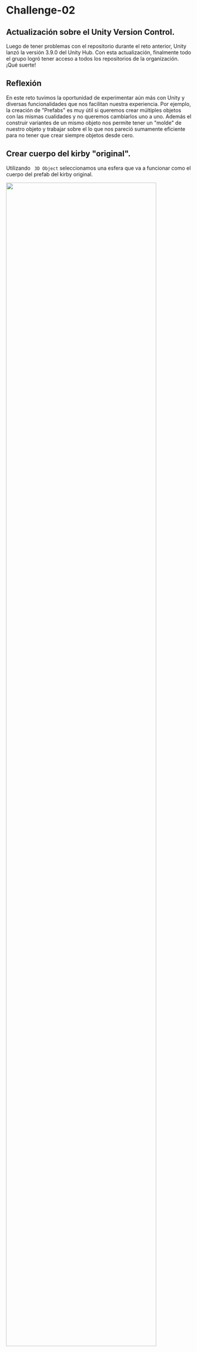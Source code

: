 # Challenge-02

<h2> Actualización sobre el Unity Version Control. </h2>
Luego de tener problemas con el repositorio durante el reto anterior, Unity lanzó la versión 3.9.0 del Unity Hub. Con esta actualización, finalmente todo el grupo logró tener acceso a todos los repositorios de la organización. ¡Qué suerte!


<h2>Reflexión</h2>

<p>En este reto tuvimos la oportunidad de experimentar aún más con Unity y diversas funcionalidades que nos facilitan nuestra experiencia. Por ejemplo, la creación de "Prefabs" es muy útil si queremos crear múltiples objetos con las mismas cualidades y no queremos cambiarlos uno a uno. Además el construir variantes de un mismo objeto nos permite tener un "molde" de nuestro objeto y trabajar sobre el lo que nos pareció sumamente eficiente para no tener que crear siempre objetos desde cero.</p>


<h2> Crear cuerpo del kirby "original". </h2>
<p> Utilizando <code> 3D Object</code> seleccionamos una esfera que va a funcionar como el cuerpo del prefab del kirby original.</p>

<image
  src="KirbyTerrain/CreateKirby1.png"
  width = 90%
  height = 90%>

<h2>Creamos folder llamado <code> Prefabs</code>. </h2>
<p> En el área de project creamos un folder que tendrá todos los prefabs. La creación de este folder es principalmente para organización y evitar confusiones</p>

<image
  src="KirbyTerrain/folder.png"
  width = 90%
  height = 90%>




<h2>Mover "cuerpo" del kirby original al folder de Prefabs.</h2>
<p> Movemos (usando drag and drop) el "cuerpo" del kirby original creado en el primer paso hacia dentro del folder<code> Prefabs</code> para que se puedan hacer cambios al prefab.</p>

<image
  src="KirbyTerrain/PrefabOriginal.png"
  width = 90%
  height = 90%>





<h2>Agrandar cuerpo del Kirby.</h2>
<p> Agrandamos el cuerpo del kirby para que vaya tomando la forma que queremos. Para agrandarlo utilizamos podemos utilizar tanto las herramienta de <Code>Scale</Code> a la derecha de la pantalla o seleccionando la opción pertinenete en el módulo de opciones que aparece en la pantalla de <code>Scene</code>. </p>

<image
  src="KirbyTerrain/AgrandarKirby.png"
  width = 90%
  height = 90%>



<h2> Creando ojos del kirby.</h2>
<p> Utilizando <code> 3D game object</code> elegimos una capsula ajustamos su tamaño y su inclinación para representar los ojos. Los ajustes al tamaño e inclinación y posición se hacen seleccionando el objeto en el area de inspector. Primero se obtuvo una primera versión del ojo y luego dandole <code> click derecho/duplicate </code> se duplicó esa versión y se acomodó en el área que hacía falta. </p>

<image
  src="KirbyTerrain/CreateEye1.png"
  width = 90%
  height = 90%>





<h2> Creando brazos del kirby.</h2>
<p> Con la misma estrategia de los ojos, creamos los brazos que fuimos modificando su tamaño para que fueran aproximadamente proporcionales al cuerpo. Primero se obtuvo una primera versión del brazo y luego dandole <code> click derecho/duplicate </code> se duplicó esa versión y se acomodó en el área que hacía falta. </p>

<image
  src="KirbyTerrain/Brazo1y2.png"
  width = 90%
  height = 90%>





<h2> Creando Pierna del Kirby.</h2>
<p> De la misma manera que se crearon los ojos y los brazos, creamos las piernas utilizando una <code> 3D game object</code> elegimos una capsula y ajustando su inclinación, posición y tamaño. Primero se obtuvo una primera versión de la pierna y luego dandole <code> click derecho/duplicate </code>  se duplicó esa versión y se acomodó en el área que hacía falta. </p>

<image
  src="KirbyTerrain/AlargandoYRotandoPierna.png"
  width = 90%
  height = 90%>



<h2> Creando pómulos.</h2>
<p> Quisimos resaltar un detalle pequeño del Kirby en sus pómulos para eso creamos un <code> 3D game object</code> esférico, lo acomodamos tal que sobresaliera un poco e hiciera el efecto de "enrojecimiento" del Kirby. Primero se obtuvo una primera versión del pómulo y luego dandole <code> click derecho/duplicate </code> se duplicó esa versión y se acomodó en el área que hacía falta. </p>

<image
  src="KirbyTerrain/pomulo1.png"
  width = 90%
  height = 90%>





<h2>Version final de kirby original.</h2>

<image
  src="KirbyTerrain/kirbyOriginal.png"
  width = 90%
  height = 90%>






<h2> Añadir componente de Rigid Body.</h2>
<p> Como pretendemos que en el resultado final de nuestro trabajo los Kirbys estén parados en un terreno siendo afectados por la gravedad le añadimos un componente de <code> Rigid Body</code>  para que también les afecte la gravedad. Rigid Body se obtiene luego de presionar <code> Add Componente/Physics/Rigid Body </code>. También nos aseguramos de que la opción de <code>Use Gravity</code> esté activa.</p>


<image
  src="KirbyTerrain/addComponent.png"
  width = 90%
  height = 90%>





<h2> Video de ejemplo del componente Rigid Body</h2>
<p>Este en un <a href="https://youtu.be/XNS3pLBN0Tw?si=hKymJbaHU2NctdxO"> video ejemplar </a>  de la utilidad del componente Rigid Body. Sin este componenete simplemente el Kirby estuviera en el aire sin moverse/caerse.</p>

<h2>Creando primera variante: Staff Kirby</h2>

<image
  src="StaffSpear/01-Staff1.png"
  width = 90%
  height = 90%>

<image
  src="StaffSpear/02-Staff2.png"
  width = 90%
  height = 90%>

<image
  src="StaffSpear/03-Staff3.png"
  width = 90%
  height = 90%>

<image
  src="StaffSpear/07-StaffHat1.png"
  width = 90%
  height = 90%>

<image
  src="StaffSpear/08-StaffHat2.png"
  width = 90%
  height = 90%>

<image
  src="StaffSpear/09-StaffHat3.png"
  width = 90%
  height = 90%>

<h2>Creando segunda variante: Spear Kirby</h2>

<image
  src="StaffSpear/05-Spear1.png"
  width = 90%
  height = 90%>

<image
  src="StaffSpear/06-Spear2.png"
  width = 90%
  height = 90%>

<image
  src="StaffSpear/10-SpearHat1.png"
  width = 90%
  height = 90%>

<image
  src="StaffSpear/11-SpearHat2.png"
  width = 90%
  height = 90%>

<h2>Añadiendo poses a las dos variantes de Kirby</h2>

<image
  src="StaffSpear/12-StaffPose1.png"
  width = 90%
  height = 90%>

<image
  src="StaffSpear/13-StaffPose2.png"
  width = 90%
  height = 90%>

<image
  src="StaffSpear/14-StaffPose3.png"
  width = 90%
  height = 90%>

<image
  src="StaffSpear/15-StaffPose4.png"
  width = 90%
  height = 90%>

<image
  src="StaffSpear/16-StaffPose5.png"
  width = 90%
  height = 90%>

<image
  src="StaffSpear/17-SpearPose1.png"
  width = 90%
  height = 90%>

<image
  src="StaffSpear/18-SpearPose2.png"
  width = 90%
  height = 90%>

<image
  src="StaffSpear/19-SpearPose3.png"
  width = 90%
  height = 90%>

<h2>Versiones finales de Staff Kirby y Spear Kirby</h2>

<image
  src="StaffSpear/20-FinalStaff.png"
  width = 90%
  height = 90%>

<image
  src="StaffSpear/21-FinalSpear.png"
  width = 90%
  height = 90%>

<h2> Crear el terreno.</h2>
<p> Similar a cuando elegimos un <code> 3D game object</code> regular, creamos un terreno.</p>

<image
  src="KirbyTerrain/CreateTerrain.png"
  width = 90%
  height = 90%>






<h2> Ajustando las dimensiones y resolución del terreno a las especificadas en las instrucciones.</h2>
<image
  src="KirbyTerrain/sizeTerrain.png"
  width = 90%
  height = 90%>
<image
  src="KirbyTerrain/heightMapRes.png"
  width = 50%
  height = 50%>





<h2> Elevando terreno.</h2>
<p> Aunque ya pudieramos empezar a hacer montañas hay que destacar que para poder realizar hoyos necesitamos elevar el terreno un poco. </p>

<image
  src="KirbyTerrain/ambientar.png"
  width = 90%
  height = 90%>



<h2>Referencia para el terreno.</h2>
<p> Esta es una foto de referencia para replicar el relieve de nuestro terreno. La foto fue tomada de <a href="https://tangrams.github.io/heightmapper/#9.90833/18.2959/-66.1836"> aquí</a>. </p>
<image
  src="KirbyTerrain/elegido.png"
  width = 90%
  height = 90%>




<h2> Preparamos las herramientas para poder comenzar a hacer montañas.</h2>
<p> Debemos seleccionar <Code> Raise or lower terrain </Code> y posteriormente la forma de la brocha que queremos utilizar para hacer las montañas. Para implementar las montañas hacemos click de manera que el terreno vaya creando abultaciones que parezcan montañas. Si necesitamos que alguna parte de nuestro terreno se hunda creando hoyos, lo podemos obtener con <Code> shift + click </Code>. </p>
<image
  src="KirbyTerrain/montanas.png"
  width = 90%
  height = 90%>





<h2>Hacemos las montañas de manera que replique el terreno escogido.</h2>

<image
  src="KirbyTerrain/montanas2.png"
  width = 90%
  height = 90%>



  <h2> Colonizando el terreno</h2>

  <p>Una vez todas nuestras variantes estén hechas si entramos a la carpeta de Prefabs debe verse similar a esta foto.</p>


<image
  src="KirbyTerrain2/Variantes.png"
  width = 90%
  height = 90%>

<p>Para comenzar a instanciar las variantes seleccionamos una a una cada variante y la deslizamos hacia el terreno o hacia el área de <code>Hierarchy</code>. Note que una instancia se identifica con el cuadrado circulado en la foto. Una vez las instancias ya se encuentran en el área de <code>Hierarchy</code> lo que resta es ubicarlas en el terreno utilizando la herramienta <code>Position</code> a nuestro gusto.</p>

<image
  src="VariantesInstanciadas.png"
  width = 90%
  height = 90%>


  <h2>Foto de instancia de Kirby Original dentro del terreno que ha sido colonizado.</h2>

<image
  src="KirbyTerrain2/Original.png"
  width = 90%
  height = 90%>


  <h2>Foto de instancia de variante Kirby Magic dentro del terreno que ha sido colonizado.</h2>

<image
  src="KirbyTerrain2/Magic.png"
  width = 90%
  height = 90%>



  <h2>Foto de instancia de variante Kirby Spear dentro del terreno que ha sido colonizado.</h2>

<image
  src="KirbyTerrain2/Spear.png"
  width = 90%
  height = 90%>



  <h2>Foto de instancia de variante Kirby Spider dentro del terreno que ha sido colonizado.</h2>

<image
  src="KirbyTerrain2/Spider.png"
  width = 90%
  height = 90%>

  <h2>Foto de instancia de variante Kirby Staff dentro del terreno que ha sido colonizado.</h2>

<image
  src="KirbyTerrain2/Staff.png"
  width = 90%
  height = 90%>






  

<h2>Historia de Kirby de Gabriel Romero</h2>

<p> Recuerdo un poco la primera vez que vi a Kirby y supe quien era. Estaba en el cuarto de mi hermana, molestándola seguramente. La vi jugando algo que me pareció un poco extraño pues no lo había visto antes, o al menos no recordaba. Me quedé allí al lado de mi hermana, viendo cómo se movía el Kirby y como mi hermana jugaba. Me pareció muy curioso el juego y, a partir de ese día, siempre quería jugarlo. El único problema es que, como buen hermano menor, nunca me dejaban. Mi hermana nunca me dejaba jugar y, por mucho que insistiera, siempre me decía que no. Supongo que es normal en una relación de hermanos de distinta edad, donde yo quería hacer lo que ella hacía, pero nunca me dejaba. En conclusión, recuerdo más a Kirby por lo que veía jugar más que por lo que jugué.</p>
